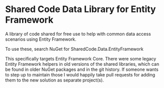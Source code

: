 # Shared Code Data Library for Entity Framework

A library of code shared for free use to help with common data access scenarios using Entity Framework.

To use these, search NuGet for SharedCode.Data.EntityFramework

This specifically targets Entity Framework Core. There were some legacy Entity Framework helpers in old versions of the shared libraries, which can be found in older NuGet packages and in the git history. If someone wants to step up to maintain those I would happily take pull requests for adding them to the new solution as separate project(s).
